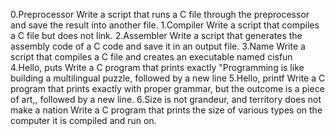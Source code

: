 0.Preprocessor
Write a script that runs a C file through the preprocessor and save the result into another file.
1.Compiler
Write a script that compiles a C file but does not link.
2.Assembler
Write a script that generates the assembly code of a C code and save it in an output file.
3.Name
Write a script that compiles a C file and creates an executable named cisfun
4.Hello, puts
Write a C program that prints exactly "Programming is like building a multilingual puzzle, followed by a new line
5.Hello, printf
Write a C program that prints exactly with proper grammar, but the outcome is a piece of art,, followed by a new line.
6.Size is not grandeur, and territory does not make a nation
Write a C program that prints the size of various types on the computer it is compiled and run on.

